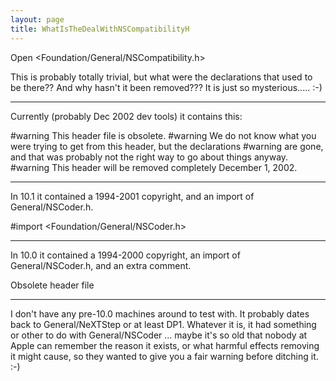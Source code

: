 ```yaml
---
layout: page
title: WhatIsTheDealWithNSCompatibilityH
---
```


Open <Foundation/General/NSCompatibility.h>

This is probably totally trivial, but what were the declarations that used to be there?? And why hasn't it been removed??? <eerie music sounding like it is from an old horror movie echoes throughout the room> It is just so mysterious..... :-)

----

Currently (probably Dec 2002 dev tools) it contains this:

    
#warning This header file is obsolete.
#warning We do not know what you were trying to get from this header, but the declarations
#warning are gone, and that was probably not the right way to go about things anyway.
#warning This header will be removed completely December 1, 2002.


----

In 10.1 it contained a 1994-2001 copyright, and an import of General/NSCoder.h.

    
#import <Foundation/General/NSCoder.h>


----

In 10.0 it contained a 1994-2000 copyright, an import of General/NSCoder.h, and an extra comment.

    
Obsolete header file


----

I don't have any pre-10.0 machines around to test with. It probably dates back to General/NeXTStep or at least DP1. Whatever it is, it had something or other to do with General/NSCoder ... maybe it's so old that nobody at Apple can remember the reason it exists, or what harmful effects removing it might cause, so they wanted to give you a fair warning before ditching it. :-)
